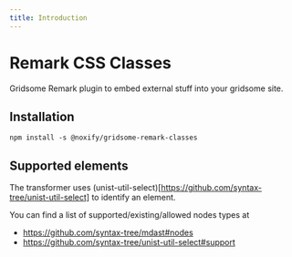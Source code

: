 ```yaml
---
title: Introduction
---
```


# Remark CSS Classes

Gridsome Remark plugin to embed external stuff into your gridsome site.

## Installation

```
npm install -s @noxify/gridsome-remark-classes
```

## Supported elements

The transformer uses (unist-util-select)[https://github.com/syntax-tree/unist-util-select] to identify an element.

You can find a list of supported/existing/allowed nodes types at
* https://github.com/syntax-tree/mdast#nodes
* https://github.com/syntax-tree/unist-util-select#support

